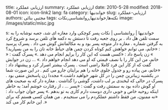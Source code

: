 title: ارزیابی عملکرد
summary: ارزیابی عملکرد
date: 2010-5-28
modified: 2018-08-01
icon:  icon-link2
lang: fa
category: خواندنیها
slug: ارزیابی-عملکرد
authors: مجتبی بنائی
tags: نکته‌ها,خواندنیها,روانشناسی,نکات
image: /images/static/misc.jpg

s: خواندنیها | روانشناسی | نکات    پسر  کوچکی  وارد  مغازه  ای  شد،  جعبه  نوشابه  را  به  سمت  تلفن  هل  داد . بر  روی  جعبه رفت تا دستش به دکمه  های  تلفن  برسد  و  شروع  کرد  به  گرفتن  شماره . مغازه  دار متوجه پسر  بود  و  به  مکالماتش  گوش  می  داد .  پسرک  پرسید : «خانم،  می  توانم  خواهش  کنم  کوتاه  کردن  چمن  های  حیاط  خانه  تان  را  به  من  بسپارید؟ »  زن  پاسخ  داد : «کسی  هست  که  این  کار  را  برایم  انجام  می  دهد .»  پسرک  گفت : « خانم، من این  کار  را  با  نصف  قیمتی  که  او  می  دهد  انجام  خواهم  داد .» ...  زن  در جوابش گفت  که  از  کار  این  فرد  کاملا  راضی  است .   پسرک  بیشتر  اصرار  کرد  و پیشنهاد  داد : «خانم، من پیاده  رو  و  جدول  جلوی  خانه  را  هم  برایتان  جارو  می  کنم . در  این  صورت  شما  در  یکشنبه  زیباترین  چمن  را  در  کل  شهر  خواهید  داشت.» مجددا زن پاسخش  منفی  بود .  پسرک  در  حالی  که  لبخندی  بر  لب  داشت،  گوشی  را  گذاشت . مغازه  دار  که  به  صحبت  های  او  گوش  داده  بود  به  سمتش  رفت  و  گفت : «پسر ... ،  از  رفتارت  خوشم  آمد؛  به  خاطر  اینکه  روحیه  خاص  و  خوبی  داری  دوست دارم کاری  به  تو  بدهم .»  پسر  جوان  جواب  داد : «نه ممنون، من فقط  داشتم عملکردم  را  می  سنجیدم . من  همان  کسی  هستم  که  برای  این  خانم  کار  می  کند .»